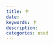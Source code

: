 ```yaml
---
title: 卡
date: 
keywords: 卡
description: 
categories: used
---
```

<td class="t_f" id="postmessage_3274441">

<img alt="" border="0" class="zoom" data-cf-modified-a0c413a656d7f203ba13fe1c-="" file="http://www.flw.ph/data/appbyme/upload/image/201903/21/IcYoPJ9mYnjc.jpg" id="aimg_OfXvt" lazyloadthumb="1" onclick="" onmouseover="" src="http://www.flw.ph/data/appbyme/upload/image/201903/21/IcYoPJ9mYnjc.jpg"/><br/>
<img alt="" border="0" class="zoom" data-cf-modified-a0c413a656d7f203ba13fe1c-="" file="http://www.flw.ph/data/appbyme/upload/image/201903/21/FqYMzPVcIs15.jpg" id="aimg_l9lT3" lazyloadthumb="1" onclick="" onmouseover="" src="http://www.flw.ph/data/appbyme/upload/image/201903/21/FqYMzPVcIs15.jpg"/><br/>
<img alt="" border="0" class="zoom" data-cf-modified-a0c413a656d7f203ba13fe1c-="" file="http://www.flw.ph/data/appbyme/upload/image/201903/21/P8r23WqzKPhv.jpg" id="aimg_n54i4" lazyloadthumb="1" onclick="" onmouseover="" src="http://www.flw.ph/data/appbyme/upload/image/201903/21/P8r23WqzKPhv.jpg"/><br/>
<img alt="" border="0" class="zoom" data-cf-modified-a0c413a656d7f203ba13fe1c-="" file="http://www.flw.ph/data/appbyme/upload/image/201903/21/ZGsOf6zuvFdS.jpg" id="aimg_i8txT" lazyloadthumb="1" onclick="" onmouseover="" src="http://www.flw.ph/data/appbyme/upload/image/201903/21/ZGsOf6zuvFdS.jpg"/><br/>
</td>
